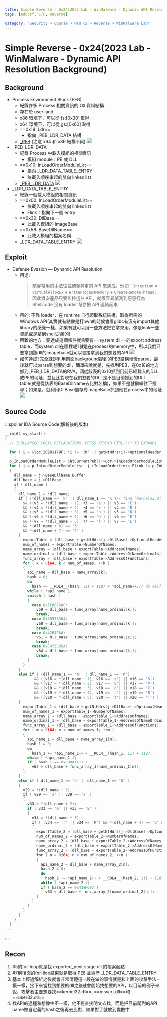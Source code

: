 ```yaml
---
title: Simple Reverse - 0x24(2023 Lab - WinMalware - Dynamic API Resolution Background)
tags: [eductf, CTF, Reverse]

category: "Security > Course > NTU CS > Reverse > WinMalware Lab"
---
```


# Simple Reverse - 0x24(2023 Lab - WinMalware - Dynamic API Resolution Background)
## Background
* Process Environment Block (PEB)
    * 紀錄許多 Process 相關資訊的 OS 資料結構
    * 存在於 user land
    * x86 環境下，可以從 fs:[0x30] 取得
    * x64 環境下，可以從 gs:[0x60] 取得
    * ==0x18: Ldr==
        * 指向 \_PEB\_LDR\_DATA 結構
    * [\_PEB](https://www.vergiliusproject.com/kernels/x64/Windows%2011/22H2%20(2022%20Update)/_PEB) (注意 x64 和 x86 結構不同)
    ![](https://hackmd.io/_uploads/HyIcW4CfT.png)
* \_PEB\_LDR\_DATA
    * 紀錄 Process 中載入模組的相關資訊
        * 模組 module：PE 或 DLL
    * ==0x10: InLoadOrderModuleList==
        * 指向 _LDR_DATA_TABLE_ENTRY
        * 依載入順序串起的雙向 linked list
    * [\_PEB\_LDR\_DATA](https://www.vergiliusproject.com/kernels/x64/Windows%2011/22H2%20(2022%20Update)/_PEB_LDR_DATA)
    ![](https://hackmd.io/_uploads/BJFj-NAGp.png)
* \_LDR\_DATA\_TABLE\_ENTRY
    * 紀錄一個載入模組的相關資訊
    * ==0x00: InLoadOrderModuleList==
        * 依載入順序串起的雙向 linked list
        * Flink：指向下一個 entry
    * ==0x30: DllBase==
        * 此載入模組的 ImageBase
    * ==0x58: BaseDllName==
        * 此載入模組的檔案名稱
    * \_LDR\_DATA\_TABLE\_ENTRY
    ![](https://hackmd.io/_uploads/BJ5JfVAMp.png)
## Exploit
* Defense Evasion — Dynamic API Resolution
    * 用途: 
        > 駭客常用的手法往往倚賴特定的 API 來達成，例如：`Injection` = `VirtualAllocEx` + `WriteProcessMemory` + `CreateRemoteThread`，因此資安產品只要監控這些 API，就很容易偵測到惡意行為
        > Shellcode 沒有 loader 幫你把 API 連結起來
    * 目的: 不靠 loader，在 runtime 自行爬取系統結構，取得所需的 Windows API(其實就有點像是打pwn的時候會看glibc有沒有import其他library的感覺一樣，如果有就可以用一些方法把它拿來用，像是leak一些資訊或是拿到shell之類的)
    * 困難的地方：要達成這個條件就需要有==system dll==的export address table，而system dll在哪裡呢?就是在process的memory中，所以我們只要拿到該dll的imagebase就可以直接拿到我們想要的API
        ![](https://hackmd.io/_uploads/SkIngERMp.png)
    * 如何達成?完全就是利用前面background提到的PEB結構慢慢parse，最後就可以parse到想要的dll，簡單來說就是，先找到PEB，在0x18的地方抓到\_PEB\_LDR\_DATA的RVA，再從該表的0x10抓到目前已經載入的DLL或PE的地址，並且比對現在我們想要的DLL是不是目前抓到的DLL table(就是從該表的BaseDllName去比對名稱)，如果不是就繼續往下搜尋；如果是，就利用DllBase儲存的ImageBase抓到他在process中的地址
        ![](https://hackmd.io/_uploads/H1N1rEAza.png)

## Source Code
:::spoiler IDA Source Code(解析後的版本)
```cpp
__int64 my_start()
{
  // [COLLAPSED LOCAL DECLARATIONS. PRESS KEYPAD CTRL-"+" TO EXPAND]

  for ( i = &loc_20281179F; *i != 'ZM' || getNtHdrs(i)->OptionalHeader.Magic != 0x20B; i = (i - 1) )
    ;
  p_InLoadOrderModuleList = &NtCurrentPeb()->Ldr->InLoadOrderModuleList;
  for ( j = p_InLoadOrderModuleList; j->InLoadOrderLinks.Flink != p_InLoadOrderModuleList; j = j->InLoadOrderLinks.Flink )
  {
    dll_name = j->BaseDllName.Buffer;
    dll_base = j->DllBase;
    if ( dll_name )
    {
      dll_name_1 = *dll_name;
      if ( (*dll_name == 'k' || dll_name_1 == 'K')// find "kernel32.dll" from BaseDllName
        && ((v3 = *(dll_name + 1), v3 == 'e') || v3 == 'E')
        && ((v4 = *(dll_name + 2), v4 == 'r') || v4 == 'R')
        && ((v5 = *(dll_name + 3), v5 == 'n') || v5 == 'N')
        && ((v6 = *(dll_name + 4), v6 == 'e') || v6 == 'E')
        && ((v7 = *(dll_name + 5), v7 == 'l') || v7 == 'L')
        && *(dll_name + 6) == '3'
        && *(dll_name + 7) == '2' )
      {
        exportTable = (dll_base + getNtHdrs(j->DllBase)->OptionalHeader.DataDirectory[0].VirtualAddress);// get kernel32.dll's Export Address Table
        num_of_names = exportTable->NumberOfNames;
        name_array = (dll_base + exportTable->AddressOfNames);
        name_ordinal = (dll_base + exportTable->AddressOfNameOrdinals);
        func_array = (dll_base + exportTable->AddressOfFunctions);
        for ( k = 0i64; k < num_of_names; ++k )
        {
          api_name = dll_base + name_array[k];
          hash = 0;
          do
            hash += __ROL4__(hash, 11) + 1187 + *api_name++;// do self-defined hash function
          while ( *api_name );
          switch ( hash )
          {
            case 0x5F00766C:
              v59 = dll_base + func_array[name_ordinal[k]];
              break;
            case 0x6D555364:
              v60 = dll_base + func_array[name_ordinal[k]];
              break;
            case 0x42B4FA0:
              v61 = dll_base + func_array[name_ordinal[k]];
              break;
            case 0xC473C85A:
              v64 = dll_base + func_array[name_ordinal[k]];
              break;
          }
        }
      }
      else if ( (dll_name_1 == 'm' || dll_name_1 == 'M')
             && ((v16 = *(dll_name + 1), v16 == 's') || v16 == 'S')
             && ((v17 = *(dll_name + 2), v17 == 'v') || v17 == 'V')
             && ((v18 = *(dll_name + 3), v18 == 'c') || v18 == 'C')
             && ((v19 = *(dll_name + 4), v19 == 'r') || v19 == 'R')
             && ((v20 = *(dll_name + 5), v20 == 't') || v20 == 'T') )
      {
        exportTable_1 = (dll_base + getNtHdrs(j->DllBase)->OptionalHeader.DataDirectory[0].VirtualAddress);
        num_of_names_1 = exportTable_1->NumberOfNames;
        name_array_1 = (dll_base + exportTable_1->AddressOfNames);
        name_ordinal_1 = (dll_base + exportTable_1->AddressOfNameOrdinals);
        func_array_1 = (dll_base + exportTable_1->AddressOfFunctions);
        for ( m = 0i64; m < num_of_names_1; ++m )
        {
          api_name_1 = dll_base + name_array_1[m];
          hash_1 = 0;
          do
            hash_1 += *api_name_1++ + __ROL4__(hash_1, 11) + 1187;
          while ( *api_name_1 );
          if ( hash_1 == 0xCD841E17 )
            v62 = dll_base + func_array_1[name_ordinal_1[m]];
        }
      }
      else if ( dll_name_1 == 'u' || dll_name_1 == 'U' )
      {
        v29 = *(dll_name + 1);
        if ( v29 == 's' || v29 == 'S' )
        {
          v33 = *(dll_name + 2);
          if ( v33 == 'e' || v33 == 'E' )
          {
            v34 = *(dll_name + 3);
            if ( (v34 == 'r' || v34 == 'R') && *(dll_name + 4) == '3' && *(dll_name + 5) == '2' )
            {
              exportTable_2 = (dll_base + getNtHdrs(j->DllBase)->OptionalHeader.DataDirectory[0].VirtualAddress);
              num_of_names_2 = exportTable_2->NumberOfNames;
              name_array_2 = (dll_base + exportTable_2->AddressOfNames);
              name_ordinal_2 = (dll_base + exportTable_2->AddressOfNameOrdinals);
              func_array_2 = (dll_base + exportTable_2->AddressOfFunctions);
              for ( n = 0i64; n < num_of_names_2; ++n )
              {
                api_name_2 = dll_base + name_array_2[n];
                hash_2 = 0;
                do
                  hash_2 += *api_name_2++ + __ROL4__(hash_2, 11) + 1187;
                while ( *api_name_2 );
                if ( hash_2 == 0x416F607 )
                  v63 = dll_base + func_array_2[name_ordinal_2[n]];
              }
            }
          }
        }
      }
    }
  }
...
```
:::
## Recon
1. #5的for-loop就是找 exported_next-stage.dll 的檔案起點
2. #7到後面的for-llop結束就是取得 PEB 並遍歷 \_LDR\_DATA\_TABLE\_ENTRY
3. 基本上經過解析之後就會非常清楚這一段在做的事情就是和上面的攻擊手法一模一樣，接下來當找到想要的dll之後就會開始找想要的API，以目前的例子來說，攻擊者主要想要找==kernel32.dll==, ==msvcrt.dll==和==user32.dll==
4. 找API的過程和想像中不一樣，他不是直接明文去找，而是把目前爬到的API name做自定義的hash之後再去比對，如果對了就放到變數中